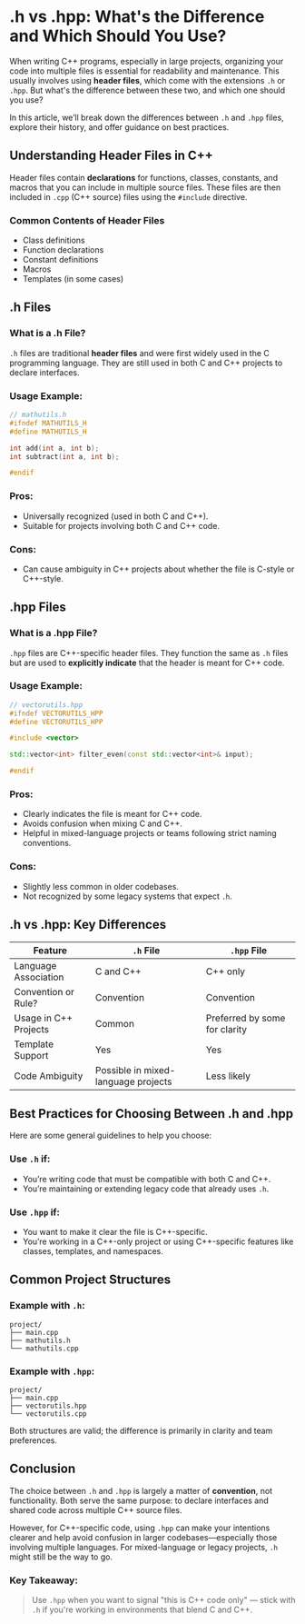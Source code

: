 # **.h vs .hpp: What's the Difference and Which Should You Use?**

When writing C++ programs, especially in large projects, organizing your code into multiple files is essential for readability and maintenance. This usually involves using **header files**, which come with the extensions `.h` or `.hpp`. But what's the difference between these two, and which one should you use?

In this article, we’ll break down the differences between `.h` and `.hpp` files, explore their history, and offer guidance on best practices.

## Understanding Header Files in C++

Header files contain **declarations** for functions, classes, constants, and macros that you can include in multiple source files. These files are then included in `.cpp` (C++ source) files using the `#include` directive.

### Common Contents of Header Files

* Class definitions
* Function declarations
* Constant definitions
* Macros
* Templates (in some cases)

## .h Files

### What is a .h File?

`.h` files are traditional **header files** and were first widely used in the C programming language. They are still used in both C and C++ projects to declare interfaces.

### Usage Example:

```cpp
// mathutils.h
#ifndef MATHUTILS_H
#define MATHUTILS_H

int add(int a, int b);
int subtract(int a, int b);

#endif
```

### Pros:

* Universally recognized (used in both C and C++).
* Suitable for projects involving both C and C++ code.

### Cons:

* Can cause ambiguity in C++ projects about whether the file is C-style or C++-style.

## .hpp Files

### What is a .hpp File?

`.hpp` files are C++-specific header files. They function the same as `.h` files but are used to **explicitly indicate** that the header is meant for C++ code.

### Usage Example:

```cpp
// vectorutils.hpp
#ifndef VECTORUTILS_HPP
#define VECTORUTILS_HPP

#include <vector>

std::vector<int> filter_even(const std::vector<int>& input);

#endif
```

### Pros:

* Clearly indicates the file is meant for C++ code.
* Avoids confusion when mixing C and C++.
* Helpful in mixed-language projects or teams following strict naming conventions.

### Cons:

* Slightly less common in older codebases.
* Not recognized by some legacy systems that expect `.h`.

## .h vs .hpp: Key Differences

| Feature               | `.h` File                           | `.hpp` File                   |
| --------------------- | ----------------------------------- | ----------------------------- |
| Language Association  | C and C++                           | C++ only                      |
| Convention or Rule?   | Convention                          | Convention                    |
| Usage in C++ Projects | Common                              | Preferred by some for clarity |
| Template Support      | Yes                                 | Yes                           |
| Code Ambiguity        | Possible in mixed-language projects | Less likely                   |

## Best Practices for Choosing Between .h and .hpp

Here are some general guidelines to help you choose:

### Use `.h` if:

* You’re writing code that must be compatible with both C and C++.
* You’re maintaining or extending legacy code that already uses `.h`.

### Use `.hpp` if:

* You want to make it clear the file is C++-specific.
* You’re working in a C++-only project or using C++-specific features like classes, templates, and namespaces.

## Common Project Structures

### Example with `.h`:

```
project/
├── main.cpp
├── mathutils.h
└── mathutils.cpp
```

### Example with `.hpp`:

```
project/
├── main.cpp
├── vectorutils.hpp
└── vectorutils.cpp
```

Both structures are valid; the difference is primarily in clarity and team preferences.

## Conclusion

The choice between `.h` and `.hpp` is largely a matter of **convention**, not functionality. Both serve the same purpose: to declare interfaces and shared code across multiple C++ source files.

However, for C++-specific code, using `.hpp` can make your intentions clearer and help avoid confusion in larger codebases—especially those involving multiple languages. For mixed-language or legacy projects, `.h` might still be the way to go.

### Key Takeaway:

> Use `.hpp` when you want to signal "this is C++ code only" — stick with `.h` if you're working in environments that blend C and C++.

